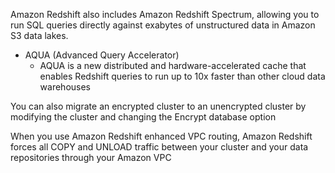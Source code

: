Amazon Redshift also includes Amazon Redshift Spectrum, allowing you to run SQL queries directly against exabytes of unstructured data in Amazon S3 data lakes.

* AQUA (Advanced Query Accelerator) 
    * AQUA is a new distributed and hardware-accelerated cache that enables Redshift queries to run up to 10x faster than other cloud data warehouses

You can also migrate an encrypted cluster to an unencrypted cluster by modifying the cluster and changing the Encrypt database option

When you use Amazon Redshift enhanced VPC routing, Amazon Redshift forces all COPY and UNLOAD traffic between your cluster and your data repositories through your Amazon VPC